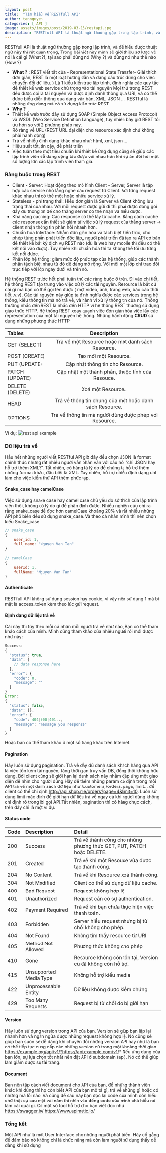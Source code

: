 ```yaml
---
layout: post
title:  "Tìm hiểu về RESTfull API"
author: tannguyen
categories: [ API ]
image: assets/images/post/2019-03-16/restapi.jpg
description: "RESTfull API là thuật ngữ thường gặp trong lập trình, và để hiểu được thuật ngữ này thì rất quan trọng"
---
```


RESTfull API là thuật ngữ thường gặp trong lập trình, và để hiểu được thuật ngữ này thì rất quan trọng, Trong bài viết này mình sẽ giới thiệu sơ lược về nó là cái gì (What ?), tại sao phải dùng nó (Why ?) và dùng nó như thế nào (How ?)
* **What ?** : REST viết tắt của - Representational State Transfer-  Giải thích đơn giản, REST là một loạt hướng dẫn và dạng cấu trúc dùng cho việc chuyển đổi dữ liệu. ) Là 1 kiểu kiến trúc lập trình, định nghĩa các quy tắc để thiết kế web service chú trọng vào tài nguyên Mọi thứ trong REST đều được coi là tài nguyên và được định danh thông qua URI, và có thể được biểu diễn thông qua dạng văn bản, XML, JSON .... RESTful là những ứng dụng mà có sử dụng kiến trúc REST
* **Why ?**
* Thiết kế web trước đây sử dụng SOAP (Simple Object Access Protocol) và WSDL (Web Service Definition Language), tuy nhiên bây giờ REST tối ưu hơn so với 2 phương pháp này.
* Rõ ràng về URL (REST URL đại diện cho resource xác định chứ không phải hành động)
* Trả về nhiều định dạng khác nhau như: html, xml, json ...
* Hiệu suất tốt, tin cậy, dễ phát triển.
* Việc tuân theo một tiêu chuẩn khi thiết kế ứng dụng cũng sẽ giúp các lập trình viên dễ dàng cộng tác được với nhau hơn khi dự án đòi hỏi một số lượng lớn các lập trình viên tham gia.
### Ràng buộc trong REST
* Client - Server: Hoạt động theo mô hình Client - Server, Server là tập hợp các service nhỏ lắng nghe các request từ Client. Với từng request khác nhau thì có thể một hoặc nhiều service xử lý.
* Stateless - phi trạng thái: Hiểu đơn giản là Server và Client không lưu trạng thái của nhau. Với mỗi request được gửi đi thì phải được đóng gói đầy đủ thông tin để cho thằng server có thể nhận và hiểu được. 
* Khả năng caching: Các response có thể lấy từ cache. Bằng cách cache các response cần thiết sẽ giảm tải việc xử lý request của thằng server -> client nhận thông tin phản hồi nhanh hơn.
* Chuẩn hóa Interface: Nhằm đơn giản hóa và tách biệt kiến trúc, cho phép từng phần phát triển độc lập,, người phát triển đã tạo ra API cơ bản để thiết kế bất kỳ dịch vụ REST nào (dù là web hay mobile thì đều có thể kết nối vào được). Tuy nhiên khi chuẩn hóa thì ta không thể tối ưu từng kết nối được. 
* Phân lớp hệ thống: giảm mức độ phức tạp của hệ thống, giúp các thành phần tách biệt nhau từ đó dễ dàng mở rộng. Với mỗi một lớp chỉ trao đổi trực tiếp với lớp ngay dưới và trên nó.

Hệ thống REST trước hết phải tuân thủ các ràng buộc ở trên. Đi vào chi tiết, hệ thống REST tập trung vào việc xử lý các tài nguyên. Resource là bất cứ cái gì mà bạn có thể gọi tên được ( một video, ảnh, trang web, báo cáo thời tiết .v.v). Các tài nguyên này giúp ta định nghĩa được các services trong hệ thống, kiểu thông tin mà nó trả về, và hành vi xử lý thông tin của nó.
Thông thường nhắc đến REST là nhắc đến HTTP vì hệ thống REST thường sử dụng giao thức HTTP. Hệ thống REST xoay quanh viêc đơn giản hóa việc lấy các representation của một tài nguyên hệ thống. Những hành động **CRUD** sử dụng những phương thức HTTP

| Tables          | Description                                               |
| :-------------- |:---------------------------------------------------------:|
| GET (SELECT)    | Trả về một Resource hoặc một danh sách Resource.          | 
| POST (CREATE)   | Tạo mới một Resource.                                     |
| PUT (UPDATE)    | Cập nhật thông tin cho Resource.                          | 
| PATCH (UPDATE)  | Cập nhật một thành phần, thuộc tính của Resouce.          | 
| DELETE (DELETE) | Xoá một Resource..                                        |
| HEAD            | Trả về thông tin chung của một hoặc danh sách Resource.   | 
| OPTIONS         | Trả về thông tin mà người dùng được phép với Resource.    | 

Ví dụ: 
![rest api example](/assets/images/post/2019-03-16/rest-api-example.png)

### Dữ liệu trả về
Hầu hết những người viết RESTful API giờ đây đều chọn JSON là format chính thức nhưng rất nhiều người vẫn phân vân với câu hỏi “chỉ JSON hay hỗ trợ thêm XML?”. Tất nhiên, có hàng tá lý do để chúng ta hỗ trợ thêm những format khác, đặc biệt là XML. Tuy nhiên, hỗ trợ nhiều định dạng chỉ làm cho việc kiểm thử API thêm phức tạp.
#### Snake_case hay camelCase
Việc sử dụng snake case hay camel case chủ yếu do sở thích của lập trình viên thôi, không có lý do gì để phân định được. Nhiều nghiên cứu chỉ ra rằng snake_case dễ đọc hơn camelCase khoảng 20% và rất nhiều những API phổ biến đều sử dụng snake_case. Và theo cá nhân mình thì nên chọn kiểu Snake_case
```javascript
// snake_case
{
    user_id: 1,
    full_name: "Nguyen Van Tan"
}
 
// camelCase
{
    userId: 1,
    fullName: "Nguyen Van Tan"
}
```
#### Authenticate
RESTfull API không sử dụng session hay cookie, vì vậy nên sử dụng 1 mã bí mật là access_token kèm theo lúc gửi request.
#### Định dạng dữ liệu trả về
Cái này thì tùy theo mỗi cá nhân mỗi người trả về như nào, Bạn có thể tham khảo cách của mình. Mình cũng tham khảo của nhiều người rồi mới được như này: 
```javascript
Success:
{
  "status": true,
  "data": {
    // data response here
  },
  "error": {
    "code": 0,
    "message": ""
  }
}
Error: 
{
  "status": false,
  "data": {},
  "error": {
    "code": 404|500|401..,
    "message": "message you response"
  }
}

```
Hoặc bạn có thể tham khảo ở một số trang khác trên Internet.
#### Pagination
Hãy luôn sử dụng pagination. Trả về đầy đủ danh sách khách hàng qua API là việc tốn kém tài nguyên, tăng thời gian truy vấn DB, đồng thời không hữu dụng. Bởi client cũng sẽ giới hạn lại danh sách này nhằm đáp ứng một giao diện dễ nhìn cho người dùng.Hãy để thêm những param cố định trong mỗi API trả về một danh sách dữ liệu như /customers,/orders: page, limit… để client có thể chỉ định http://api.shop.me/orders?page=4&limit=10. 
Luôn sử dụng limit mặc định để giới hạn dữ liệu trả về ngay cả khi người dùng không chỉ định rõ trong lời gọi API.Tất nhiên, pagination thì có hàng chục cách, trên đây chỉ là một ví dụ.
#### Status code

| Code| Description            | Detail                                                                 |
| --- |:-----------------------| :----------------------------------------------------------------------|
| 200 | Success                | Trả về thành công cho những phương thức GET, PUT, PATCH hoặc DELETE.   |
| 201 | Created                | Trả về khi một Resouce vừa được tạo thành công.                        |
| 204 | No Content             | Trả về khi Resource xoá thành công.                                    |
| 304 | Not Modified           | Client có thể sử dụng dữ liệu cache.                                   |
| 400 | Bad Request            | Request không hợp lệ                                                   |
| 401 | Unauthorized           | Request cần có sự authentication.                                      |
| 402 | Payment Required       | Trả về khi bạn chưa thực hiện việc thanh toán.                         |
| 403 | Forbidden              | Server hiểu request nhưng bị từ chối không cho phép.                   | 
| 404 | Not Found              | Không tìm thấy resource từ URI                                         |
| 405 | Method Not Allowed     | Phương thức không cho phép                                             |
| 410 | Gone                   | Resource không còn tồn tại, Version cũ đã không còn hỗ trợ.            |
| 415 | Unsupported Media Type | Không hỗ trợ kiểu media                                                |
| 422 | Unprocessable Entity   | Dữ liệu không được kiểm chứng                                          |
| 429 | Too Many Requests      | Request bị từ chối do bị giới hạn                                       |

#### Version
Hãy luôn sử dụng version trong API của bạn. Version sẽ giúp bạn lặp lại nhanh hơn và ngăn ngừa được những request không hợp lệ. Nó cũng sẽ giúp bạn suôn sẻ dễ dàng khi chuyên đổi những version API hay như là bạn có thể tiếp tục cung cấp các những version cũ trong một khoảng thời gian. https://example.org/api/v1/*https://api.example.com/v1/* Nếu ứng dụng của bạn lớn, sự lựa chọn tốt nhất nên đặt API ở subdomain (api). Nó có thể giúp làm giảm được sự tải trang.
#### Document
Bạn nên tập cách viết document cho API của bạn, để những thành viên khác khi dùng thì họ còn biết API của bạn mô tả gì, trả về những gì hoặc có những mã lỗi nào. Và cũng để sau này bạn đọc lại code của mình còn hiểu chứ thật sự sau một vài năm thì nhìn vào đống code của mình chả hiểu nó làm cái quái gì. Có một số tool hỗ trợ cho bạn viết doc như https://swagger.io/  https://www.apimatic.io/ 
### Tổng kết
Một API như là một User Interface cho những người phát triển. Hãy cố gắng để đảm bảo nó không chỉ là chức năng mà còn làm người sử dụng thấy dễ dàng khi sử dụng.